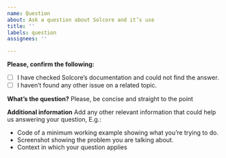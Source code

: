 ```yaml
---
name: Question
about: Ask a question about Solcore and it’s use
title: ''
labels: question
assignees: ''

---
```


**Please, confirm the following:**

- [ ] I have checked Solcore’s documentation and could not find the answer.
- [ ] I haven’t found any other issue on a related topic.

**What’s the question?**
Please, be concise and straight to the point

**Additional information**
Add any other relevant information that could help us answering your question, E.g.:
- Code of a minimum working example showing what you’re trying to do.
- Screenshot showing the problem you are talking about.
- Context in which your question applies
